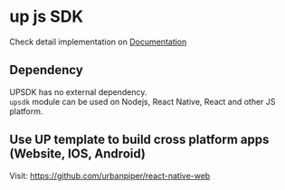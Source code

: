 # up js SDK
Check detail implementation on [Documentation](https://github.com/urbanpiper/up-sdk-demo/wiki)

## Dependency  
UPSDK has no external dependency.  
`upsdk` module can be used on Nodejs, React Native, React and other JS platform.  

## Use UP template to build cross platform apps (Website, IOS, Android)  
Visit: https://github.com/urbanpiper/react-native-web
